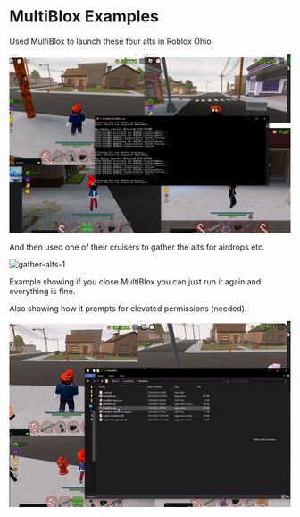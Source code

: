 # MultiBlox Examples

Used MultiBlox to launch these four alts in Roblox Ohio. 

![multiblox-example-1](/images/example-usage-1.png)

And then used one of their cruisers to gather the alts for airdrops etc. 

![gather-alts-1](./gathering-alts-example-1b.gif)

Example showing if you close MultiBlox you can just run it again and everything is fine. 

Also showing how it prompts for elevated permissions (needed). 

![rerun-multiblox-1](./rerun-multiblox-example.gif)